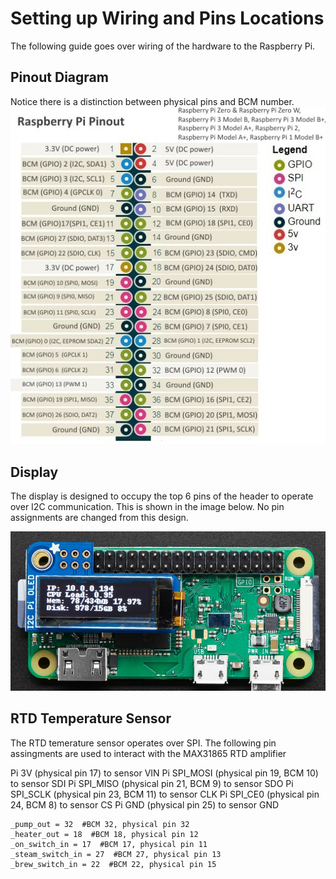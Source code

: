 # Setting up Wiring and Pins Locations

The following guide goes over wiring of the hardware to the Raspberry Pi.

## Pinout Diagram

Notice there is a distinction between physical pins and BCM number.
![pinout](assets/2021-09-18-22-22-25.png)

## Display

The display is designed to occupy the top 6 pins of the header to operate over I2C communication. This is shown in the image below. No pin assignments are changed from this design.

![display](assets/2021-09-18-21-58-20.png)

## RTD Temperature Sensor

The RTD temerature sensor operates over SPI. The following pin assingments are used to interact with the MAX31865 RTD amplifier

Pi 3V (physical pin 17) to sensor VIN
Pi SPI_MOSI (physical pin 19, BCM 10) to sensor SDI
Pi SPI_MISO (physical pin 21, BCM 9) to sensor SDO
Pi SPI_SCLK (physical pin 23, BCM 11) to sensor CLK
Pi SPI_CE0 (physical pin 24, BCM 8) to sensor CS
Pi GND (physical pin 25) to sensor GND









    _pump_out = 32  #BCM 32, physical pin 32
    _heater_out = 18  #BCM 18, physical pin 12
    _on_switch_in = 17  #BCM 17, physical pin 11
    _steam_switch_in = 27  #BCM 27, physical pin 13
    _brew_switch_in = 22  #BCM 22, physical pin 15

